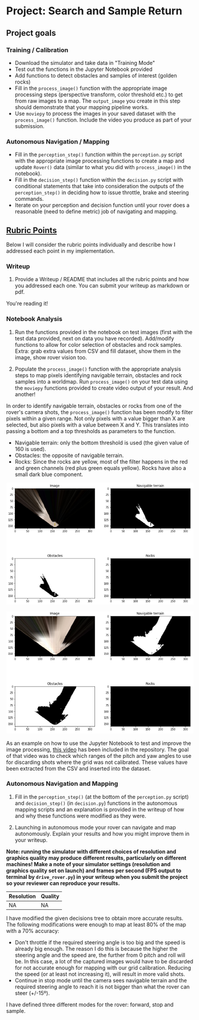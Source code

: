# Project: Search and Sample Return
## Project goals
### Training / Calibration
* Download the simulator and take data in "Training Mode"
* Test out the functions in the Jupyter Notebook provided
* Add functions to detect obstacles and samples of interest (golden rocks)
* Fill in the `process_image()` function with the appropriate image processing steps (perspective transform, color threshold etc.) to get from raw images to a map.  The `output_image` you create in this step should demonstrate that your mapping pipeline works.
* Use `moviepy` to process the images in your saved dataset with the `process_image()` function.  Include the video you produce as part of your submission.

### Autonomous Navigation / Mapping
* Fill in the `perception_step()` function within the `perception.py` script with the appropriate image processing functions to create a map and update `Rover()` data (similar to what you did with `process_image()` in the notebook).
* Fill in the `decision_step()` function within the `decision.py` script with conditional statements that take into consideration the outputs of the `perception_step()` in deciding how to issue throttle, brake and steering commands.
* Iterate on your perception and decision function until your rover does a reasonable (need to define metric) job of navigating and mapping.  

[//]: # (Image References)

[rock1_processed]: ./misc/example_rock1_processed.png
[grid1_processed]: ./misc/example_grid1_processed.png

## [Rubric Points](https://review.udacity.com/#!/rubrics/916/view)
Below I will consider the rubric points individually and describe how I addressed each point in my implementation.  
### Writeup

1. Provide a Writeup / README that includes all the rubric points and how you addressed each one.  You can submit your writeup as markdown or pdf.

You're reading it!

### Notebook Analysis
1. Run the functions provided in the notebook on test images (first with the test data provided, next on data you have recorded). Add/modify functions to allow for color selection of obstacles and rock samples.
Extra: grab extra values from CSV and fill dataset, show them in the image, show rover vision too.

2. Populate the `process_image()` function with the appropriate analysis steps to map pixels identifying navigable terrain, obstacles and rock samples into a worldmap.  Run `process_image()` on your test data using the `moviepy` functions provided to create video output of your result.
And another!


In order to identify navigable terrain, obstacles or rocks from one of the rover's camera shots, the `process_image()` function has been modify to filter pixels within a given range. Not only pixels with a value bigger than X are selected, but also pixels with a value between X and Y. This translates into passing a bottom and a top thresholds as parameters to the function.

* Navigable terrain: only the bottom threshold is used (the given value of 160 is used).
* Obstacles: the opposite of navigable terrain.
* Rocks: Since the rocks are yellow, most of the filter happens in the red and green channels (red plus green equals yellow). Rocks have also a small dark blue component.

![Rock 1][rock1_processed]

![Grid 1][grid1_processed]

As an example on how to use the Jupyter Notebook to test and improve the image processing, [this video](./misc/test_pitch_yaw_selection.mp4) has been included in the repository. The goal of that video was to check which ranges of the pitch and yaw angles to use for discarding shots where the grid was not calibrated. These values have been extracted from the CSV and inserted into the dataset.

### Autonomous Navigation and Mapping

1. Fill in the `perception_step()` (at the bottom of the `perception.py` script) and `decision_step()` (in `decision.py`) functions in the autonomous mapping scripts and an explanation is provided in the writeup of how and why these functions were modified as they were.

2. Launching in autonomous mode your rover can navigate and map autonomously.  Explain your results and how you might improve them in your writeup.  

**Note: running the simulator with different choices of resolution and graphics quality may produce different results, particularly on different machines!  Make a note of your simulator settings (resolution and graphics quality set on launch) and frames per second (FPS output to terminal by `drive_rover.py`) in your writeup when you submit the project so your reviewer can reproduce your results.**

| Resolution |  Quality  |
|------------|-----------|
|     NA     |     NA    |

I have modified the given decisions tree to obtain more accurate results. The following modifications were enough to map at least 80% of the map with a 70% accuracy:
* Don't throttle if the required steering angle is too big and the speed is already big enough. The reason I do this is because the higher the steering angle and the speed are, the further from 0 pitch and roll will be. In this case, a lot of the captured images would have to be discarded for not accurate enough for mapping with our grid calibration. Reducing the speed (or at least not increasing it), will result in more valid shots.
* Continue in stop mode until the camera sees navigable terrain and the required steering angle to reach it is not bigger than what the rover can steer (+/-15º).

I have defined three different modes for the rover: forward, stop and sample.
